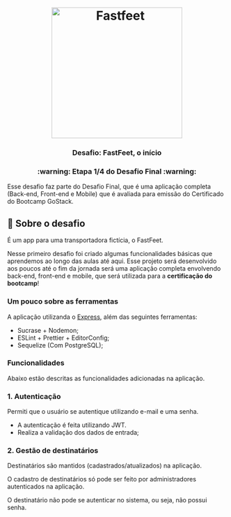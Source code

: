 <h1 align="center">
  <img alt="Fastfeet" title="Fastfeet" src="https://github.com/Rocketseat/bootcamp-gostack-desafio-02/blob/master/.github/logo.png" width="300px" />
</h1>

<h3 align="center">
  Desafio: FastFeet, o início
</h3>

<h3 align="center">
  :warning: Etapa 1/4 do Desafio Final :warning:
</h3>

<p>Esse desafio faz parte do Desafio Final, que é uma aplicação completa (Back-end, Front-end e Mobile) que é avaliada para emissão do Certificado do Bootcamp GoStack.</p>

## :rocket: Sobre o desafio

É um app para uma transportadora fictícia, o FastFeet.

Nesse primeiro desafio foi criado algumas funcionalidades básicas que aprendemos ao longo das aulas até aqui. Esse projeto será desenvolvido aos poucos até o fim da jornada será uma aplicação completa envolvendo back-end, front-end e mobile, que será utilizada para a **certificação do bootcamp**!

### **Um pouco sobre as ferramentas**

A aplicação utilizanda o [Express](https://expressjs.com/), além das seguintes ferramentas:

- Sucrase + Nodemon;
- ESLint + Prettier + EditorConfig;
- Sequelize (Com PostgreSQL);

### **Funcionalidades**

Abaixo estão descritas as funcionalidades adicionadas na aplicação.

### **1. Autenticação**

Permiti que o usuário se autentique utilizando e-mail e uma senha.

- A autenticação é feita utilizando JWT.
- Realiza a validação dos dados de entrada;

### 2. Gestão de destinatários

Destinatários são mantidos (cadastrados/atualizados) na aplicação.

O cadastro de destinatários só pode ser feito por administradores autenticados na aplicação.

O destinatário não pode se autenticar no sistema, ou seja, não possui senha.
